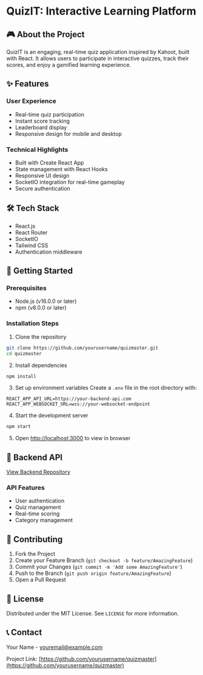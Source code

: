 # QuizIT: Interactive Learning Platform

## 🎮 About the Project

QuizIT is an engaging, real-time quiz application inspired by Kahoot, built with React. It allows users to participate in interactive quizzes, track their scores, and enjoy a gamified learning experience.

## ✨ Features

### User Experience
- Real-time quiz participation
- Instant score tracking
- Leaderboard display
- Responsive design for mobile and desktop

### Technical Highlights
- Built with Create React App
- State management with React Hooks
- Responsive UI design
- SocketIO integration for real-time gameplay
- Secure authentication

## 🛠 Tech Stack
- React.js
- React Router
- SocketIO
- Tailwind CSS
- Authentication middleware

## 🚀 Getting Started

### Prerequisites
- Node.js (v16.0.0 or later)
- npm (v8.0.0 or later)

### Installation Steps

1. Clone the repository
```bash
git clone https://github.com/yourusername/quizmaster.git
cd quizmaster
```

2. Install dependencies
```bash
npm install
```

3. Set up environment variables
Create a `.env` file in the root directory with:
```
REACT_APP_API_URL=https://your-backend-api.com
REACT_APP_WEBSOCKET_URL=wss://your-websocket-endpoint
```

4. Start the development server
```bash
npm start
```

5. Open [http://localhost:3000](http://localhost:3000) to view in browser

## 🔗 Backend API
[View Backend Repository](https://github.com/yourusername/quizmaster-api)

### API Features
- User authentication
- Quiz management
- Real-time scoring
- Category management

## 🤝 Contributing
1. Fork the Project
2. Create your Feature Branch (`git checkout -b feature/AmazingFeature`)
3. Commit your Changes (`git commit -m 'Add some AmazingFeature'`)
4. Push to the Branch (`git push origin feature/AmazingFeature`)
5. Open a Pull Request

## 📄 License
Distributed under the MIT License. See `LICENSE` for more information.

## 📞 Contact
Your Name - youremail@example.com

Project Link: [https://github.com/yourusername/quizmaster](https://github.com/yourusername/quizmaster)
